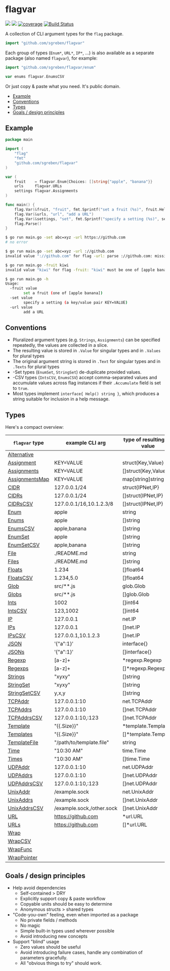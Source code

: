 # flagvar

[![](https://godoc.org/github.com/sgreben/flagvar?status.svg)](http://godoc.org/github.com/sgreben/flagvar) [![](https://goreportcard.com/badge/github.com/sgreben/flagvar/goreportcard)](https://goreportcard.com/report/github.com/sgreben/flagvar) [![coverage](http://gocover.io/_badge/github.com/sgreben/flagvar)](https://gocover.io/github.com/sgreben/flagvar) [![Build Status](https://travis-ci.org/sgreben/flagvar.svg?branch=master)](https://travis-ci.org/sgreben/flagvar)

A collection of CLI argument types for the `flag` package.

```go
import "github.com/sgreben/flagvar"
```

Each group of types (`Enum*`, `URL*`, `IP*`, ...) is also available as a separate package (also named `flagvar`), for example:

```go
import "github.com/sgreben/flagvar/enum"

var enums flagvar.EnumsCSV
```

Or just copy & paste what you need. It's public domain.

<!-- TOC -->

- [Example](#example)
- [Conventions](#conventions)
- [Types](#types)
- [Goals / design principles](#goals--design-principles)

<!-- /TOC -->

## Example

```go
package main

import (
	"flag"
	"fmt"
	"github.com/sgreben/flagvar"
)

var (
	fruit    = flagvar.Enum{Choices: []string{"apple", "banana"}}
	urls     flagvar.URLs
	settings flagvar.Assignments
)

func main() {
	flag.Var(&fruit, "fruit", fmt.Sprintf("set a fruit (%s)", fruit.Help()))
	flag.Var(&urls, "url", "add a URL")
	flag.Var(&settings, "set", fmt.Sprintf("specify a setting (%s)", settings.Help()))
	flag.Parse()
}
```

```sh
$ go run main.go -set abc=xyz -url https://github.com
# no error

$ go run main.go -set abc=xyz -url ://github.com
invalid value "://github.com" for flag -url: parse ://github.com: missing protocol scheme

$ go run main.go -fruit kiwi
invalid value "kiwi" for flag -fruit: "kiwi" must be one of [apple banana]

$ go run main.go -h
Usage:
  -fruit value
        set a fruit (one of [apple banana])
  -set value
        specify a setting (a key/value pair KEY=VALUE)
  -url value
        add a URL
```

## Conventions

- Pluralized argument types (e.g. `Strings`, `Assignments`) can be specified repeatedly, the values are collected in a slice.
- The resulting value is stored in `.Value` for singular types and in `.Values` for plural types
- The original argument string is stored in `.Text` for singular types and in `.Texts` for plural types
- -Set types (`EnumSet`, `StringSet`) de-duplicate provided values.
- -CSV types (`IntsCSV`, `EnumsCSV`) accept comma-separated values and accumulate values across flag instances if their `.Accumulate` field is set to `true`.
- Most types implement `interface{ Help() string }`, which produces a string suitable for inclusion in a help message.

## Types

Here's a compact overview:

| `flagvar` type | example CLI arg    | type of resulting Go value           |
|----------------|--------------------|--------------------------------------|
| [Alternative](https://godoc.org/github.com/sgreben/flagvar#Alternative)  |           |  |
| [Assignment](https://godoc.org/github.com/sgreben/flagvar#Assignment)  | KEY=VALUE          | struct{Key,Value} |
| [Assignments](https://godoc.org/github.com/sgreben/flagvar#Assignments) | KEY=VALUE          | []struct{Key,Value}                         |
| [AssignmentsMap](https://godoc.org/github.com/sgreben/flagvar#AssignmentsMap) | KEY=VALUE          | map[string]string                         |
| [CIDR](https://godoc.org/github.com/sgreben/flagvar#CIDR)        | 127.0.0.1/24               | struct{IPNet,IP}                              |
| [CIDRs](https://godoc.org/github.com/sgreben/flagvar#CIDRs)        | 127.0.0.1/24               | []struct{IPNet,IP}                              |
| [CIDRsCSV](https://godoc.org/github.com/sgreben/flagvar#CIDRsCSV)        | 127.0.0.1/16,10.1.2.3/8               | []struct{IPNet,IP}                              |
| [Enum](https://godoc.org/github.com/sgreben/flagvar#Enum)        | apple              | string                               |
| [Enums](https://godoc.org/github.com/sgreben/flagvar#Enums)       | apple              | []string                             |
| [EnumsCSV](https://godoc.org/github.com/sgreben/flagvar#EnumsCSV)       | apple,banana              | []string                             |
| [EnumSet](https://godoc.org/github.com/sgreben/flagvar#EnumSet)     | apple              | []string                             |
| [EnumSetCSV](https://godoc.org/github.com/sgreben/flagvar#EnumSetCSV)       | apple,banana              | []string                             |
| [File](https://godoc.org/github.com/sgreben/flagvar#File)        | ./README.md        | string                               |
| [Files](https://godoc.org/github.com/sgreben/flagvar#Files)        | ./README.md        | []string                               |
| [Floats](https://godoc.org/github.com/sgreben/flagvar#Floats)      | 1.234              | []float64                            |
| [FloatsCSV](https://godoc.org/github.com/sgreben/flagvar#FloatsCSV)      | 1.234,5.0              | []float64                            |
| [Glob](https://godoc.org/github.com/sgreben/flagvar#Glob)        | src/**.js          | glob.Glob                            |
| [Globs](https://godoc.org/github.com/sgreben/flagvar#Globs)       | src/**.js          | []glob.Glob                            |
| [Ints](https://godoc.org/github.com/sgreben/flagvar#Ints)        | 1002               | []int64                              |
| [IntsCSV](https://godoc.org/github.com/sgreben/flagvar#IntsCSV)        | 123,1002               | []int64                              |
| [IP](https://godoc.org/github.com/sgreben/flagvar#IP)        | 127.0.0.1               | net.IP                              |
| [IPs](https://godoc.org/github.com/sgreben/flagvar#IPs)        | 127.0.0.1               | []net.IP                              |
| [IPsCSV](https://godoc.org/github.com/sgreben/flagvar#IPsCSV)        | 127.0.0.1,10.1.2.3               | []net.IP                              |
| [JSON](https://godoc.org/github.com/sgreben/flagvar#JSON)        | '{"a":1}'          | interface{}                          |
| [JSONs](https://godoc.org/github.com/sgreben/flagvar#JSONs)       | '{"a":1}'          | []interface{}                        |
| [Regexp](https://godoc.org/github.com/sgreben/flagvar#Regexp)        | [a-z]+          | *regexp.Regexp                            |
| [Regexps](https://godoc.org/github.com/sgreben/flagvar#Regexps)       | [a-z]+          | []*regexp.Regexp                            |
| [Strings](https://godoc.org/github.com/sgreben/flagvar#Strings)     | "xyxy"             | []string                             |
| [StringSet](https://godoc.org/github.com/sgreben/flagvar#StringSet)  | "xyxy"             | []string                             |
| [StringSetCSV](https://godoc.org/github.com/sgreben/flagvar#StringSetCSV)       | y,x,y              | []string                             |
| [TCPAddr](https://godoc.org/github.com/sgreben/flagvar#TCPAddr)        | 127.0.0.1:10               | net.TCPAddr                              |
| [TCPAddrs](https://godoc.org/github.com/sgreben/flagvar#TCPAddrs)        | 127.0.0.1:10               | []net.TCPAddr                              |
| [TCPAddrsCSV](https://godoc.org/github.com/sgreben/flagvar#TCPAddrsCSV)        | 127.0.0.1:10,:123               | []net.TCPAddr                              |
| [Template](https://godoc.org/github.com/sgreben/flagvar#Template)    | "{{.Size}}"        | *template.Template                   |
| [Templates](https://godoc.org/github.com/sgreben/flagvar#Templates)   | "{{.Size}}"        | []*template.Template                 |
| [TemplateFile](https://godoc.org/github.com/sgreben/flagvar#TemplateFile)   | "/path/to/template.file"        | string                 |
| [Time](https://godoc.org/github.com/sgreben/flagvar#Time)        | "10:30 AM"         | time.Time                            |
| [Times](https://godoc.org/github.com/sgreben/flagvar#Times)       | "10:30 AM"         | []time.Time                          |
| [UDPAddr](https://godoc.org/github.com/sgreben/flagvar#UDPAddr)        | 127.0.0.1:10               | net.UDPAddr                              |
| [UDPAddrs](https://godoc.org/github.com/sgreben/flagvar#UDPAddrs)        | 127.0.0.1:10               | []net.UDPAddr                              |
| [UDPAddrsCSV](https://godoc.org/github.com/sgreben/flagvar#UDPAddrsCSV)        | 127.0.0.1:10,:123               | []net.UDPAddr                              |
| [UnixAddr](https://godoc.org/github.com/sgreben/flagvar#UnixAddr)        | /example.sock               | net.UnixAddr                              |
| [UnixAddrs](https://godoc.org/github.com/sgreben/flagvar#UnixAddrs)        | /example.sock               | []net.UnixAddr                              |
| [UnixAddrsCSV](https://godoc.org/github.com/sgreben/flagvar#UnixAddrsCSV)        | /example.sock,/other.sock               | []net.UnixAddr                              |
| [URL](https://godoc.org/github.com/sgreben/flagvar#URL)         | https://github.com | *url.URL                             |
| [URLs](https://godoc.org/github.com/sgreben/flagvar#URLs)        | https://github.com | []*url.URL                           |
| [Wrap](https://godoc.org/github.com/sgreben/flagvar#Wrap)        |                    |                                      |
| [WrapCSV](https://godoc.org/github.com/sgreben/flagvar#WrapCSV)        |                    |                                      |
| [WrapFunc](https://godoc.org/github.com/sgreben/flagvar#WrapFunc)    |                    |                                      |
| [WrapPointer](https://godoc.org/github.com/sgreben/flagvar#WrapPointer)    |                    |                                      |

## Goals / design principles

- Help avoid dependencies
    - Self-contained > DRY
    - Explicitly support copy & paste workflow
    - Copyable units should be easy to determine
    - Anonymous structs > shared types
- "Code-you-own" feeling, even when imported as a package
    - No private fields / methods
    - No magic
    - Simple built-in types used wherever possible
    - Avoid introducing new concepts
- Support "blind" usage
    - Zero values should be useful
    - Avoid introducing failure cases, handle any combination of parameters gracefully.
    - All "obvious things to try" should work.
